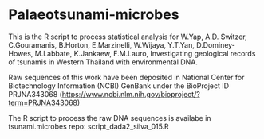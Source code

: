 # Palaeotsunami-microbes
This is the R script to process statistical analysis for W.Yap, A.D. Switzer, C.Gouramanis, B.Horton, E.Marzinelli, W.Wijaya, Y.T.Yan, D.Dominey-Howes, M.Labbate, K.Jankaew, F.M.Lauro, Investigating geological records of tsunamis in Western Thailand with environmental DNA.

Raw sequences of this work have been deposited in National Center for Biotechnology Information (NCBI) GenBank under the BioProject ID PRJNA343068 (https://www.ncbi.nlm.nih.gov/bioproject/?term=PRJNA343068)    



The R script to process the raw DNA sequences is availabe in tsunami.microbes repo: script_dada2_silva_015.R
